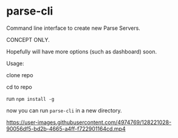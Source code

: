 # parse-cli
Command line interface to create new Parse Servers.

CONCEPT ONLY.

Hopefully will have more options (such as dashboard) soon.

Usage:

clone repo

cd to repo

run `npm install -g`

now you can run `parse-cli` in a new directory.

https://user-images.githubusercontent.com/4974769/128221028-90056df5-bd2b-4665-a4ff-f722901164cd.mp4
